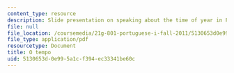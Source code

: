 ```yaml
---
content_type: resource
description: Slide presentation on speaking about the time of year in Portuguese.
file: null
file_location: /coursemedia/21g-801-portuguese-i-fall-2011/5130653d0e995a1cf394ec33341be60c_MIT21G_801F11_O_tempo.pdf
file_type: application/pdf
resourcetype: Document
title: O tempo
uid: 5130653d-0e99-5a1c-f394-ec33341be60c
---
```

